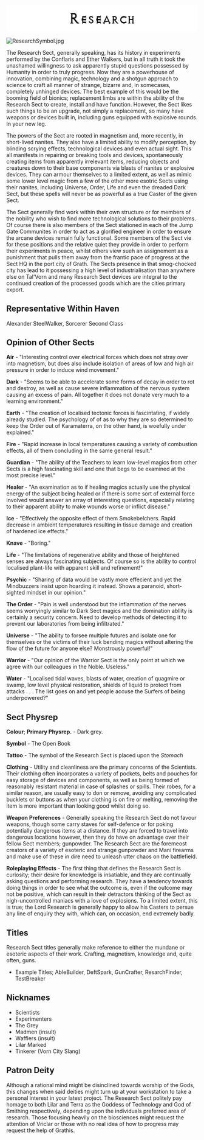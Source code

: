 

<div class="center" style="width: auto; margin-left: auto; margin-right: auto;">

![<File:Research.jpg>](Research.jpg "File:Research.jpg")

</div>

![ResearchSymbol.jpg](ResearchSymbol.jpg "ResearchSymbol.jpg")

The Research Sect, generally speaking, has its history in experiments
performed by the Conflaris and Ether Walkers, but in all truth it took
the unashamed willingness to ask apparently stupid questions possessed
by Humanity in order to truly progress. Now they are a powerhouse of 
innovation, combining magic, technology and a shotgun approach to science
to craft all manner of strange, bizarre and, in somecases, completely
unhinged devices. The best example of this would be the booming field
of bionics; replacement limbs are within the ability of the Research
Sect to create, install and have function. However, the Sect likes such
things to be an upgrade, not simply a replacement, so many have weapons
or devices built in, including guns equipped with explosive rounds. In
your new leg.

The powers of the Sect are rooted in magnetism and, more recently, in
short-lived nanites. They also have a limited ability to modify perception,
by blinding scrying effects, technological devices and even actual sight.
This all manifests in repairing or breaking tools and devices, spontaneously
creating items from apparently irrelevant items, reducing objects and
creatures down to their base components via blasts of nanites or explosive
devices. They can armour themselves to a limited extent, as well as mimic
some lower level magic from a few of the other more esotric Sects using
their nanites, including Universe, Order, Life and even the dreaded Dark
Sect, but these spells will never be as powerful as a true Caster of the
given Sect.

The Sect generally find work within their own structure or for members of
the nobility who wish to find more technological solutions to their problems.
Of course there is also members of the Sect stationed in each of the Jump
Gate Communites in order to act as a glorified engineer in order to ensure
the arcane devices remain fully functional. Some members of the Sect vie
for these positions and the relative quiet they provide in order to perform
their experiments in peace, whilst others view sueh an assignement as a 
punishment that pulls them away from the frantic pace of progress at the Sect
HQ in the port city of Grath. The Sects presence in that smog-chocked city
has lead to it possessing a high level of industrialisation than anywhere
else on Tal'Vorn and many Research Sect devices are integral to the continued
creation of the processed goods which are the cities primary export.

## **Representative Within Haven**

Alexander SteelWalker, Sorcerer Second Class

## **Opinion of Other Sects**


**Air** - "Interesting control over electrical forces which does not stray over into magnetism, but does also include isolation of areas of low and high air pressure in order to induce wind movement."  
  
**Dark** - "Seems to be able to accelerate some forms of decay in order to rot and destroy, as well as cause severe inflammation of the nervous system causing an excess of pain. All together it does not donate very much to a learning environment."

**Earth** - "The creation of localised tectonic forces is fascintating, if widely already studied. The psychology of of as to why they are so determined to keep the Order out of Karamaterra, on the other hand, is woefully under explained."

**Fire** - "Rapid increase in local temperatures causing a variety of combustion effects, all of them concluding in the same general result."

**Guardian** - "The ability of the Teachers to learn low-level magics from other Sects is a high fascinating skill and one that begs to be examined at the most precise level."

**Healer** - "An examination as to if healing magics actually use the physical energy of the subject being healed or if there is some sort of external force involved would answer an array of interesting questions, especially relating to their apparent ability to make wounds worse or inflict disease."

**Ice** - "Effectively the opposite effect of them Smokebelchers. Rapid decrease in ambient temperatures resulting in tissue damage and creation of hardened ice effects."

**Knave** - "Boring."

**Life** - "The limitations of regenerative ability and those of heightened senses are always fascinating subjects. Of course so is the ability to control localised plant-life with apparent skill and refinement!"

**Psychic** - "Sharing of data would be vastly more effecient and yet the Mindbuzzers insist upon hoarding it instead. Shows a paranoid, short-sighted mindset in our opinion."

**The Order** - "Pain is well understood but the inflammation of the nerves seems worryingly similar to Dark Sect magics and the domination abllity is certainly a security concern. Need to develop methods of detecting it to prevent our laboratories from being infiltrated."

**Universe** - "The ability to forsee multiple futures and isolate one for themselves or the victims of their luck bending magics without altering the flow of the future for anyone else? Monstrously powerful!"

**Warrior** - "Our opinion of the Warrior Sect is the only point at which we agree with our colleagues in the Noble. Useless."

**Water** - "Localised tidal waves, blasts of water, creation of quagmire or swamp, low level physical restoration, shields of liquid to protect from attacks . . . The list goes on and yet people accuse the Surfers of being underpowered?"

## **Sect Physrep**

**Colour**; **Primary Physrep.** - Dark grey.

**Symbol** - The Open Book

**Tattoo** - The symbol of the Research Sect is placed upon the *Stomach*

**Clothing** - Utility and cleanliness are the primary concerns of the Scientists. Their clothing often incorporates a variety of pockets, belts and pouches for easy storage of devices and components, as well as being formed of reasonably resistant material in case of splashes or spills. Their robes, for a similar reason, are usually easy to don or remove, avoiding any complicated bucklets or buttons as when your clothing is on fire or melting, removing the item is more important than looking good whilst doing so.

**Weapon Preferences** - Generally speaking the Research Sect do not favour weapons, though some carry staves for self-defence or for poking potentially dangerous items at a distance. If they are forced to travel into dangerous locations however, then they do have on advantage over their fellow Sect members; gunpowder. The Research Sect are the foremeost creators of a variety of esoteric and strange gunpowder and Mani firearms and make use of these in dire need to unleash utter chaos on the battlefield.

**Roleplaying Effects** - The first thing that defines the Research Sect
is curiosity; their desire for knowledge is insatiable, and they are
continually asking questions and performing research. They have a tendency
towards doing things in order to see what the outcome is, even if the
outcome may not be positive, which can result in their detractors
thinking of the Sect as nigh-uncontrolled maniacs with a love of explosions.
To a limited extent, this is true; the Lord Research is generally happy
to allow his Casters to persue any line of enquiry they with, which can,
on occasion, end extremely badly.
  
## **Titles**

Research Sect titles generally make reference to either the mundane or
esoteric aspects of their work. Crafting, magnetism, knowledge and, quite
often, guns.

  - Example Titles; AbleBuilder, DeftSpark, GunCrafter, ResarchFinder, TestBreaker 

## **Nicknames**

  - Scientists
  - Experimenters
  - The Grey
  - Madmen (insult)
  - Wafflers (insult)
  - Lilar Marked
  - Tinkerer (Vorn City Slang)

## **Patron Deity**

Although a rational mind might be disinclined towards worship of the
Gods, this changes when said deities might turn up at your workstation
to take a personal interest in your latest project. The Research Sect 
politely pay homage to both Lilar and Terra as the Goddess of Technology
and God of Smithing respectively, depending upon the individuals preferred
area of research. Those focusing heavily on the biosciences might request 
the attention of Vriclar or those with no real idea of how to progress may
request the help of Grathis.
